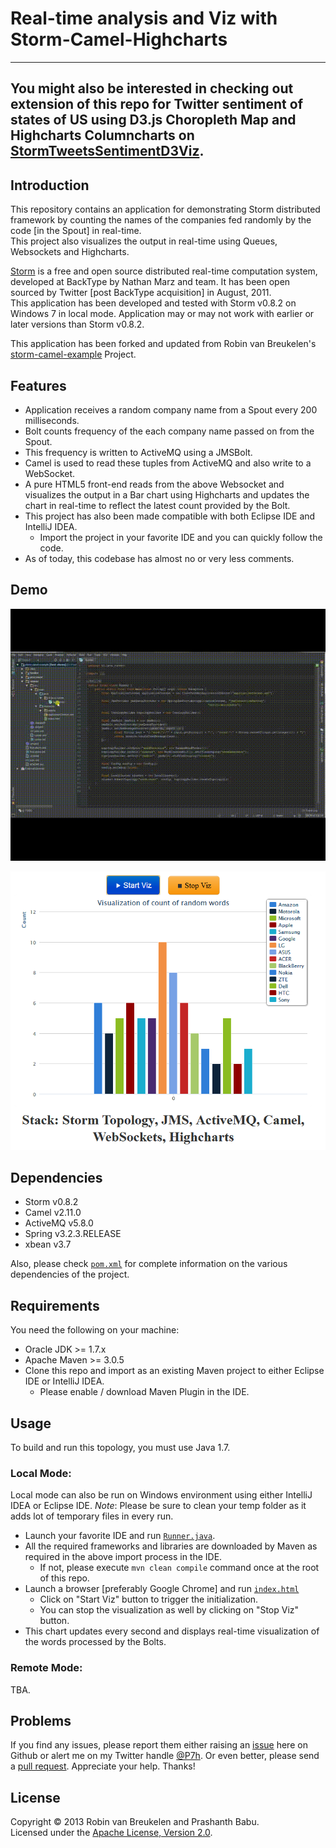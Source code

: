 # Real-time analysis and Viz with Storm-Camel-Highcharts
----------

## You might also be interested in checking out extension of this repo for Twitter sentiment of states of US using D3.js Choropleth Map and Highcharts Columncharts on [StormTweetsSentimentD3Viz](https://github.com/P7h/StormTweetsSentimentD3Viz).

## Introduction
This repository contains an application for demonstrating Storm distributed framework by counting the names of the companies fed randomly by the code [in the Spout] in real-time.<br>This project also visualizes the output in real-time using Queues, Websockets and Highcharts.<br>

[Storm](http://storm-project.net) is a free and open source distributed real-time computation system, developed at BackType by Nathan Marz and team. It has been open sourced by Twitter [post BackType acquisition] in August, 2011.<br>
This application has been developed and tested with Storm v0.8.2 on Windows 7 in local mode. Application may or may not work with earlier or later versions than Storm v0.8.2.<br>

This application has been forked and updated from Robin van Breukelen's [storm-camel-example](https://github.com/robinvanb/storm-camel-example) Project.

## Features
* Application receives a random company name from a Spout every 200 milliseconds.<br>
* Bolt counts frequency of the each company name passed on from the Spout.<br>
* This frequency is written to ActiveMQ using a JMSBolt.<br>
* Camel is used to read these tuples from ActiveMQ and also write to a WebSocket.<br>
* A pure HTML5 front-end reads from the above Websocket and visualizes the output in a Bar chart using Highcharts and updates the chart in real-time to reflect the latest count provided by the Bolt.<br>
* This project has also been made compatible with both Eclipse IDE and IntelliJ IDEA.
	* Import the project in your favorite IDE and you can quickly follow the code.
* As of today, this codebase has almost no or very less comments.<br>

## Demo
![GIF of visualization](Storm-Camel-Websockets__Demo.gif)

![Screenshot of visualization](Storm-Camel-Websockets__Demo.png)

## Dependencies
* Storm v0.8.2
* Camel v2.11.0
* ActiveMQ v5.8.0
* Spring v3.2.3.RELEASE
* xbean v3.7

Also, please check [`pom.xml`](pom.xml) for complete information on the various dependencies of the project.<br>

## Requirements
You need the following on your machine:
* Oracle JDK >= 1.7.x
* Apache Maven >= 3.0.5
* Clone this repo and import as an existing Maven project to either Eclipse IDE or IntelliJ IDEA.
	* Please enable / download Maven Plugin in the IDE.

## Usage
To build and run this topology, you must use Java 1.7.<br>

### Local Mode:
Local mode can also be run on Windows environment using either IntelliJ IDEA or Eclipse IDE. *Note*: Please be sure to clean your temp folder as it adds lot of temporary files in every run.
* Launch your favorite IDE and run [`Runner.java`](runner/src/main/java/nl/java/runner/Runner.java).<br>
* All the required frameworks and libraries are downloaded by Maven as required in the above import process in the IDE.
	* If not, please execute `mvn clean compile` command once at the root of this repo.
* Launch a browser [preferably Google Chrome] and run [`index.html`](runner/src/main/resources/index.html) 
	* Click on "Start Viz" button to trigger the initialization.<br>
	* You can stop the visualization as well by clicking on "Stop Viz" button.<br>
* This chart updates every second and displays real-time visualization of the words processed by the Bolts.<br>

### Remote Mode:
TBA.

## Problems
If you find any issues, please report them either raising an [issue](https://github.com/P7h/storm-camel-example/issues) here on Github or alert me on my Twitter handle [@P7h](http://twitter.com/P7h). Or even better, please send a [pull request](https://github.com/P7h/storm-camel-example/pulls).
Appreciate your help. Thanks!

## License
Copyright &copy; 2013 Robin van Breukelen and Prashanth Babu.<br>
Licensed under the [Apache License, Version 2.0](http://www.apache.org/licenses/LICENSE-2.0).

